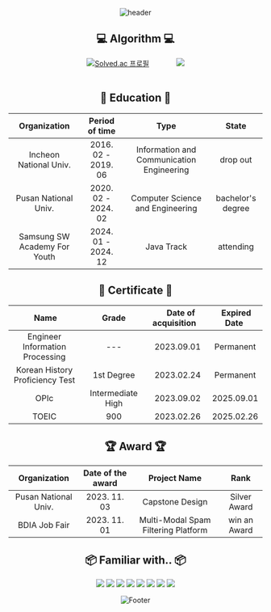 <!--
**newbieman123/newbieman123** is a ✨ _special_ ✨ repository because its `README.md` (this file) appears on your GitHub profile.
Here are some ideas to get you started:
- 🔭 I’m currently working on ...
- 🌱 I’m currently learning ...
- 👯 I’m looking to collaborate on ...
- 🤔 I’m looking for help with ...
- 💬 Ask me about ...
- 📫 How to reach me: ...
- 😄 Pronouns: ...
- ⚡ Fun fact: ...
-->

<div align="center">
 

![header](https://capsule-render.vercel.app/api?type=waving&color=75BDE0&height=200&section=header&text=My%20Profile&fontSize=90&fontColor=FFFFFF)

## 💻 Algorithm 💻

[![Solved.ac
프로필](http://mazassumnida.wtf/api/v2/generate_badge?boj=dbdbais)](https://solved.ac/dbdbais)     
<img src="http://mazandi.herokuapp.com/api?handle=dbdbais&theme=cold"/>  
<br>

## 📖 Education 📖
|Organization|Period of time|Type|State|
|:---:|:---:|:---:|:---:|
|Incheon National Univ.|2016. 02 - 2019. 06|Information and Communication Engineering|drop out|
|Pusan National Univ.|2020. 02 - 2024. 02|Computer Science and Engineering|bachelor's degree|
|Samsung SW Academy For Youth|2024. 01 - 2024. 12 |Java Track|attending|

## 📄 Certificate 📄
|&nbsp;&nbsp;&nbsp;&nbsp;&nbsp;&nbsp;&nbsp;&nbsp;&nbsp;Name&nbsp;&nbsp;&nbsp;&nbsp;&nbsp;&nbsp;&nbsp;&nbsp;|&nbsp;&nbsp;&nbsp;&nbsp;&nbsp;&nbsp;&nbsp;&nbsp;Grade&nbsp;&nbsp;&nbsp;&nbsp;&nbsp;&nbsp;&nbsp;&nbsp;|&nbsp;&nbsp;&nbsp;Date of acquisition&nbsp;&nbsp;&nbsp;|&nbsp;Expired Date&nbsp;|
|:---:|:---:|:---:|:---:|
|Engineer Information Processing|---|2023.09.01|Permanent|
|Korean History Proficiency Test|1st Degree|2023.02.24|Permanent|
|OPIc|Intermediate High|2023.09.02|2025.09.01|
|TOEIC|900|2023.02.26|2025.02.26|

## 🏆 Award 🏆
|Organization|Date of the award|Project Name|Rank|
|:---:|:---:|:---:|:---:|
|Pusan National Univ.|2023. 11. 03|Capstone Design|Silver Award|
|BDIA Job Fair|2023. 11. 01|Multi-Modal Spam Filtering Platform|win an Award|


<!--
|Organization|Date||
|:---:|:---:|:---:|
|Incheon National Univ.|2016. 02 ~ 2018. 12|Information and Communication engineering|
|Pusan National Univ.|2020. 02 ~ 2024. 02|Computer Science and Engineering|
-->
## 📦 Familiar with.. 📦
 <img src="https://img.shields.io/badge/c++-00599C?style=for-the-badge&logo=c%2B%2B&logoColor=white">
  <img src="https://img.shields.io/badge/python-3776AB?style=for-the-badge&logo=python&logoColor=white">
    <img src="https://img.shields.io/badge/java-007396?style=for-the-badge&logo=java&logoColor=white"> 
    <img src="https://img.shields.io/badge/linux-FCC624?style=for-the-badge&logo=linux&logoColor=black"> 
  <img src="https://img.shields.io/badge/html5-E34F26?style=for-the-badge&logo=html5&logoColor=white"> 
  <img src="https://img.shields.io/badge/css-1572B6?style=for-the-badge&logo=css3&logoColor=white"> 
  <img src="https://img.shields.io/badge/javascript-F7DF1E?style=for-the-badge&logo=javascript&logoColor=black"> 
 <img src="https://img.shields.io/badge/mysql-4479A1?style=for-the-badge&logo=mysql&logoColor=white">



 
 ![Footer](https://capsule-render.vercel.app/api?type=waving&color=75BDE0&height=200&section=footer)
 
 </div>
